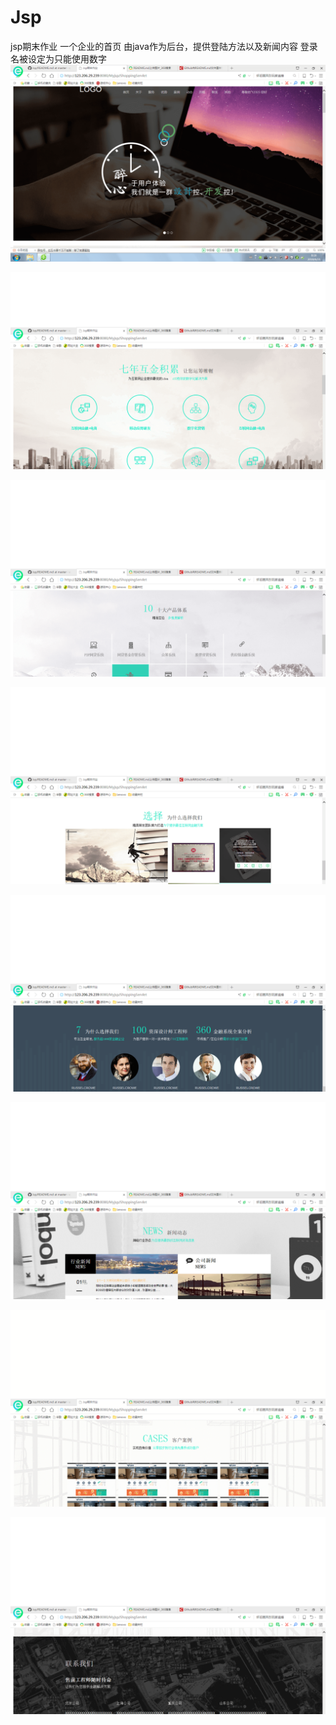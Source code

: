 # Jsp
jsp期末作业
一个企业的首页
由java作为后台，提供登陆方法以及新闻内容
登录名被设定为只能使用数字
![image](https://github.com/xyht/jsp/raw/master/imgs/1.png)

![image](https://github.com/xyht/jsp/raw/master/imgs/2.png)

![image](https://github.com/xyht/jsp/raw/master/imgs/3.png)

![image](https://github.com/xyht/jsp/raw/master/imgs/4.png)

![image](https://github.com/xyht/jsp/raw/master/imgs/5.png)

![image](https://github.com/xyht/jsp/raw/master/imgs/6.png)

![image](https://github.com/xyht/jsp/raw/master/imgs/7.png)

![image](https://github.com/xyht/jsp/raw/master/imgs/8.png)

